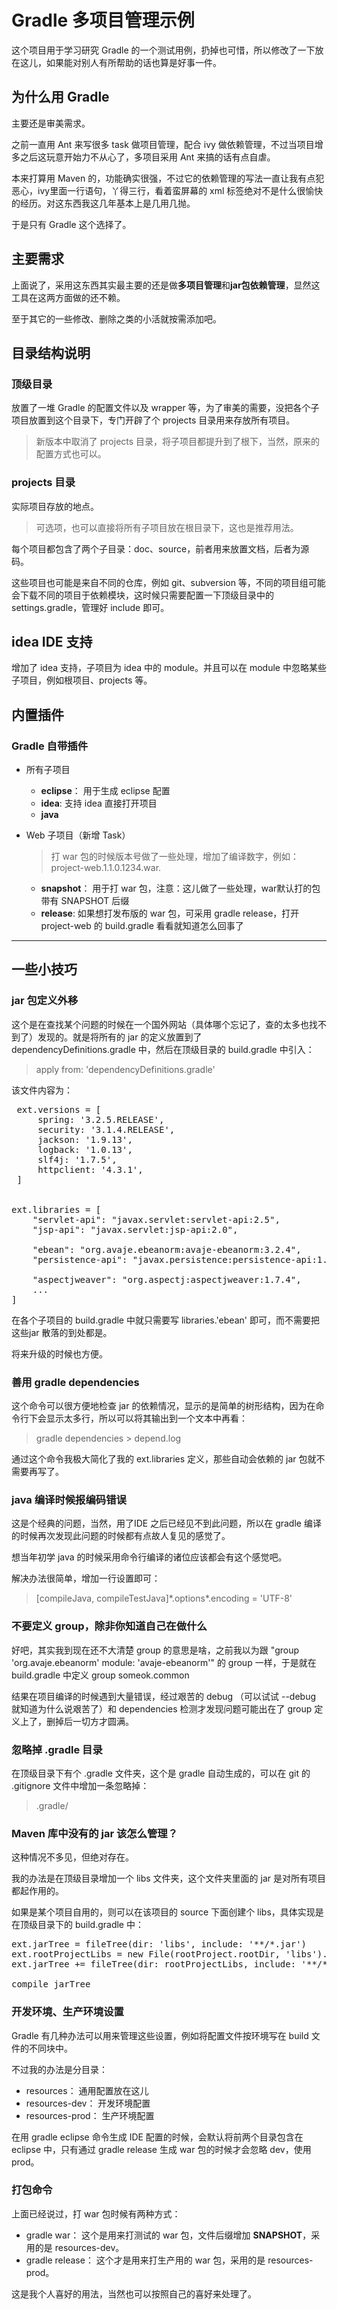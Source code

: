 # Gradle 多项目管理示例

这个项目用于学习研究 Gradle 的一个测试用例，扔掉也可惜，所以修改了一下放在这儿，如果能对别人有所帮助的话也算是好事一件。

## 为什么用 Gradle

主要还是审美需求。

之前一直用 Ant 来写很多 task 做项目管理，配合 ivy 做依赖管理，不过当项目增多之后这玩意开始力不从心了，多项目采用 Ant 来搞的话有点自虐。

本来打算用 Maven 的，功能确实很强，不过它的依赖管理的写法一直让我有点犯恶心，ivy里面一行语句，丫得三行，看着蛮屏幕的 xml 标签绝对不是什么很愉快的经历。对这东西我这几年基本上是几用几抛。

于是只有 Gradle 这个选择了。

## 主要需求

上面说了，采用这东西其实最主要的还是做**多项目管理**和**jar包依赖管理**，显然这工具在这两方面做的还不赖。

至于其它的一些修改、删除之类的小活就按需添加吧。

## 目录结构说明

### 顶级目录

放置了一堆 Gradle 的配置文件以及 wrapper 等，为了审美的需要，没把各个子项目放置到这个目录下，专门开辟了个 projects 目录用来存放所有项目。

> 新版本中取消了 projects 目录，将子项目都提升到了根下，当然，原来的配置方式也可以。

### projects 目录

实际项目存放的地点。

> 可选项，也可以直接将所有子项目放在根目录下，这也是推荐用法。

每个项目都包含了两个子目录：doc、source，前者用来放置文档，后者为源码。

这些项目也可能是来自不同的仓库，例如 git、subversion 等，不同的项目组可能会下载不同的项目于依赖模块，这时候只需要配置一下顶级目录中的 settings.gradle，管理好 include 即可。

## idea IDE 支持

增加了 idea 支持，子项目为 idea 中的 module。并且可以在 module 中忽略某些子项目，例如根项目、projects 等。

## 内置插件

### Gradle 自带插件

- 所有子项目
	- **eclipse**： 用于生成 eclipse 配置
	- **idea**: 支持 idea 直接打开项目
	- **java**
- Web 子项目（新增 Task）

	> 打 war 包的时候版本号做了一些处理，增加了编译数字，例如：project-web.1.1.0.1234.war.

	- **snapshot**： 用于打 war 包，注意：这儿做了一些处理，war默认打的包带有 SNAPSHOT 后缀
	- **release**: 如果想打发布版的 war 包，可采用 gradle release，打开 project-web 的 build.gradle 看看就知道怎么回事了

----------

## 一些小技巧

### jar 包定义外移

这个是在查找某个问题的时候在一个国外网站（具体哪个忘记了，查的太多也找不到了）发现的。就是将所有的 jar 的定义放置到了 dependencyDefinitions.gradle 中，然后在顶级目录的 build.gradle 中引入：

> apply from: 'dependencyDefinitions.gradle'

该文件内容为：
<pre>
 ext.versions = [
     spring: '3.2.5.RELEASE',
     security: '3.1.4.RELEASE',
     jackson: '1.9.13',
     logback: '1.0.13',
     slf4j: '1.7.5',
     httpclient: '4.3.1',
 ]


ext.libraries = [
	"servlet-api": "javax.servlet:servlet-api:2.5",
	"jsp-api": "javax.servlet:jsp-api:2.0",

	"ebean": "org.avaje.ebeanorm:avaje-ebeanorm:3.2.4",
	"persistence-api": "javax.persistence:persistence-api:1.0",

	"aspectjweaver": "org.aspectj:aspectjweaver:1.7.4",
	...
]
</pre>

在各个子项目的 build.gradle 中就只需要写 libraries.'ebean' 即可，而不需要把这些jar 散落的到处都是。

将来升级的时候也方便。

### 善用 gradle dependencies

这个命令可以很方便地检查 jar 的依赖情况，显示的是简单的树形结构，因为在命令行下会显示太多行，所以可以将其输出到一个文本中再看：
> gradle dependencies > depend.log

通过这个命令我极大简化了我的 ext.libraries 定义，那些自动会依赖的 jar 包就不需要再写了。

### java 编译时候报编码错误

这是个经典的问题，当然，用了IDE 之后已经见不到此问题，所以在 gradle 编译的时候再次发现此问题的时候都有点故人复见的感觉了。

想当年初学 java 的时候采用命令行编译的诸位应该都会有这个感觉吧。

解决办法很简单，增加一行设置即可：
> [compileJava, compileTestJava]\*.options*.encoding = 'UTF-8'

### 不要定义 group，除非你知道自己在做什么

好吧，其实我到现在还不大清楚 group 的意思是啥，之前我以为跟 "group 'org.avaje.ebeanorm' module: 'avaje-ebeanorm'" 的 group 一样，于是就在 build.gradle 中定义 group someok.common

结果在项目编译的时候遇到大量错误，经过艰苦的 debug （可以试试 --debug 就知道为什么说艰苦了）和 dependencies 检测才发现问题可能出在了 group 定义上了，删掉后一切方才圆满。

### 忽略掉 .gradle 目录

在顶级目录下有个 .gradle 文件夹，这个是 gradle 自动生成的，可以在 git 的 .gitignore 文件中增加一条忽略掉：
> .gradle/

### Maven 库中没有的 jar 该怎么管理？

这种情况不多见，但绝对存在。

我的办法是在顶级目录增加一个 libs 文件夹，这个文件夹里面的 jar 是对所有项目都起作用的。

如果是某个项目自用的，则可以在该项目的 source 下面创建个 libs，具体实现是在顶级目录下的 build.gradle 中：
<pre>
ext.jarTree = fileTree(dir: 'libs', include: '**/*.jar')
ext.rootProjectLibs = new File(rootProject.rootDir, 'libs').getAbsolutePath()
ext.jarTree += fileTree(dir: rootProjectLibs, include: '**/*.jar')

compile jarTree
</pre>

### 开发环境、生产环境设置

Gradle 有几种办法可以用来管理这些设置，例如将配置文件按环境写在 build 文件的不同块中。

不过我的办法是分目录：

- resources： 通用配置放在这儿
- resources-dev： 开发环境配置
- resources-prod： 生产环境配置

在用 gradle eclipse 命令生成 IDE 配置的时候，会默认将前两个目录包含在 eclipse 中，只有通过 gradle release 生成 war 包的时候才会忽略 dev，使用 prod。

### 打包命令

上面已经说过，打 war 包时候有两种方式：

- gradle war： 这个是用来打测试的 war 包，文件后缀增加 **SNAPSHOT**，采用的是 resources-dev。
- gradle release： 这个才是用来打生产用的 war 包，采用的是 resources-prod。

这是我个人喜好的用法，当然也可以按照自己的喜好来处理了。